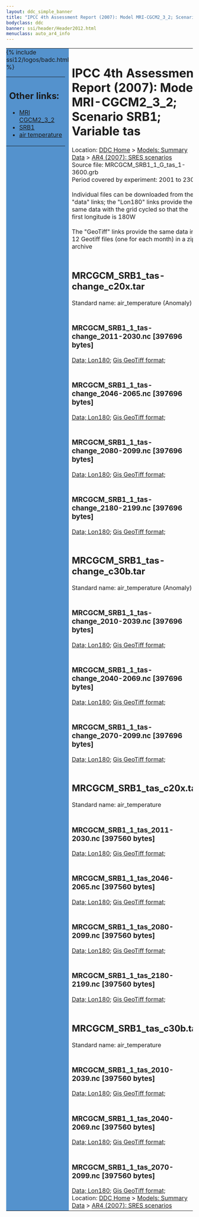 ```yaml
---
layout: ddc_simple_banner
title: "IPCC 4th Assessment Report (2007): Model MRI-CGCM2_3_2; Scenario SRB1; Variable tas"
bodyclass: ddc
banner: ssi/header/Header2012.html
menuclass: auto_ar4_info
---
```



<table width="100%" border="0" cellspacing="0" cellpadding="0" style="border-collapse: collapse;">
<tr style="margin:0;padding:0;border:0;">
<td style="margin:0;padding:0;border:0;height:1pt;width:150pt;background:#5492CD;" valign="top" >

<div id="lh-col2" class="auto_ar4_info">
<table class="menumain" bgcolor="#5492CD" cellspacing="0" width="100%" border="0">
<tr><td>
<h2> Other links:</h2>
<ul>
<li><a href="/auto/ar4/model-MRI-CGCM2_3_2.html">MRI<br/>CGCM2_3_2</a></li>
<li><a href="/auto/ar4/scenario-SRB1.html">SRB1</a></li>
<li><a href="/auto/ar4/var-air_temperature.html">air temperature</a></li>
</ul>
</td></tr>
{% include ssi12/logos/badc.html %}
</table>
</div>
</td>
<td><h1>IPCC 4th Assessment Report (2007): Model MRI-CGCM2_3_2; Scenario SRB1; Variable tas</h1>

<!-- Breadcrumb1 -->
<div id="breadcrumb1" align="left">
Location: <a href="/index.html">DDC Home</a> > <a href="/sim/gcm_clim/">Models: Summary Data</a>
> <a href="/sim/gcm_clim/SRES_AR4/index.html">AR4 (2007): SRES scenarios</a>
</div>
<!-- End of Breadcrumb1 -->Source file: MRCGCM_SRB1_1_G_tas_1-3600.grb
<br/>
Period covered by experiment: 2001 to 2300<br/>
<br/>Individual files can be downloaded from the "data" links; the "Lon180" links provide the same data
         with the grid cycled so that the first longitude is 180W<br/>
<br/>The "GeoTiff" links provide the same data in 12 Geotiff files (one for each month)
          in a zip archive<br/>
<br/><h2>MRCGCM_SRB1_tas-change_c20x.tar</h2>
Standard name: air_temperature (Anomaly)<br>
<br/><h3>MRCGCM_SRB1_1_tas-change_2011-2030.nc [397696 bytes]</h3>
<a href="/cgi-bin/downl/ar4_nc/tas/MRCGCM_SRB1_1_tas-change_2011-2030.nc">Data; </a><a href="/cgi-bin/downl/ar4_nc/tas/MRCGCM_SRB1_1_tas-change_2011-2030.cyto180.nc"> Lon180</a>; <a href="/cgi-bin/downl/ar4_tif/tas/MRCGCM_SRB1_1_tas-change_2011-2030.zip">Gis GeoTiff format; </a><br/>
<br/><h3>MRCGCM_SRB1_1_tas-change_2046-2065.nc [397696 bytes]</h3>
<a href="/cgi-bin/downl/ar4_nc/tas/MRCGCM_SRB1_1_tas-change_2046-2065.nc">Data; </a><a href="/cgi-bin/downl/ar4_nc/tas/MRCGCM_SRB1_1_tas-change_2046-2065.cyto180.nc"> Lon180</a>; <a href="/cgi-bin/downl/ar4_tif/tas/MRCGCM_SRB1_1_tas-change_2046-2065.zip">Gis GeoTiff format; </a><br/>
<br/><h3>MRCGCM_SRB1_1_tas-change_2080-2099.nc [397696 bytes]</h3>
<a href="/cgi-bin/downl/ar4_nc/tas/MRCGCM_SRB1_1_tas-change_2080-2099.nc">Data; </a><a href="/cgi-bin/downl/ar4_nc/tas/MRCGCM_SRB1_1_tas-change_2080-2099.cyto180.nc"> Lon180</a>; <a href="/cgi-bin/downl/ar4_tif/tas/MRCGCM_SRB1_1_tas-change_2080-2099.zip">Gis GeoTiff format; </a><br/>
<br/><h3>MRCGCM_SRB1_1_tas-change_2180-2199.nc [397696 bytes]</h3>
<a href="/cgi-bin/downl/ar4_nc/tas/MRCGCM_SRB1_1_tas-change_2180-2199.nc">Data; </a><a href="/cgi-bin/downl/ar4_nc/tas/MRCGCM_SRB1_1_tas-change_2180-2199.cyto180.nc"> Lon180</a>; <a href="/cgi-bin/downl/ar4_tif/tas/MRCGCM_SRB1_1_tas-change_2180-2199.zip">Gis GeoTiff format; </a><br/>
<br/><h2>MRCGCM_SRB1_tas-change_c30b.tar</h2>
Standard name: air_temperature (Anomaly)<br>
<br/><h3>MRCGCM_SRB1_1_tas-change_2010-2039.nc [397696 bytes]</h3>
<a href="/cgi-bin/downl/ar4_nc/tas/MRCGCM_SRB1_1_tas-change_2010-2039.nc">Data; </a><a href="/cgi-bin/downl/ar4_nc/tas/MRCGCM_SRB1_1_tas-change_2010-2039.cyto180.nc"> Lon180</a>; <a href="/cgi-bin/downl/ar4_tif/tas/MRCGCM_SRB1_1_tas-change_2010-2039.zip">Gis GeoTiff format; </a><br/>
<br/><h3>MRCGCM_SRB1_1_tas-change_2040-2069.nc [397696 bytes]</h3>
<a href="/cgi-bin/downl/ar4_nc/tas/MRCGCM_SRB1_1_tas-change_2040-2069.nc">Data; </a><a href="/cgi-bin/downl/ar4_nc/tas/MRCGCM_SRB1_1_tas-change_2040-2069.cyto180.nc"> Lon180</a>; <a href="/cgi-bin/downl/ar4_tif/tas/MRCGCM_SRB1_1_tas-change_2040-2069.zip">Gis GeoTiff format; </a><br/>
<br/><h3>MRCGCM_SRB1_1_tas-change_2070-2099.nc [397696 bytes]</h3>
<a href="/cgi-bin/downl/ar4_nc/tas/MRCGCM_SRB1_1_tas-change_2070-2099.nc">Data; </a><a href="/cgi-bin/downl/ar4_nc/tas/MRCGCM_SRB1_1_tas-change_2070-2099.cyto180.nc"> Lon180</a>; <a href="/cgi-bin/downl/ar4_tif/tas/MRCGCM_SRB1_1_tas-change_2070-2099.zip">Gis GeoTiff format; </a><br/>
<br/><h2>MRCGCM_SRB1_tas_c20x.tar</h2>
Standard name: air_temperature<br>
<br/><h3>MRCGCM_SRB1_1_tas_2011-2030.nc [397560 bytes]</h3>
<a href="/cgi-bin/downl/ar4_nc/tas/MRCGCM_SRB1_1_tas_2011-2030.nc">Data; </a><a href="/cgi-bin/downl/ar4_nc/tas/MRCGCM_SRB1_1_tas_2011-2030.cyto180.nc"> Lon180</a>; <a href="/cgi-bin/downl/ar4_tif/tas/MRCGCM_SRB1_1_tas_2011-2030.zip">Gis GeoTiff format; </a><br/>
<br/><h3>MRCGCM_SRB1_1_tas_2046-2065.nc [397560 bytes]</h3>
<a href="/cgi-bin/downl/ar4_nc/tas/MRCGCM_SRB1_1_tas_2046-2065.nc">Data; </a><a href="/cgi-bin/downl/ar4_nc/tas/MRCGCM_SRB1_1_tas_2046-2065.cyto180.nc"> Lon180</a>; <a href="/cgi-bin/downl/ar4_tif/tas/MRCGCM_SRB1_1_tas_2046-2065.zip">Gis GeoTiff format; </a><br/>
<br/><h3>MRCGCM_SRB1_1_tas_2080-2099.nc [397560 bytes]</h3>
<a href="/cgi-bin/downl/ar4_nc/tas/MRCGCM_SRB1_1_tas_2080-2099.nc">Data; </a><a href="/cgi-bin/downl/ar4_nc/tas/MRCGCM_SRB1_1_tas_2080-2099.cyto180.nc"> Lon180</a>; <a href="/cgi-bin/downl/ar4_tif/tas/MRCGCM_SRB1_1_tas_2080-2099.zip">Gis GeoTiff format; </a><br/>
<br/><h3>MRCGCM_SRB1_1_tas_2180-2199.nc [397560 bytes]</h3>
<a href="/cgi-bin/downl/ar4_nc/tas/MRCGCM_SRB1_1_tas_2180-2199.nc">Data; </a><a href="/cgi-bin/downl/ar4_nc/tas/MRCGCM_SRB1_1_tas_2180-2199.cyto180.nc"> Lon180</a>; <a href="/cgi-bin/downl/ar4_tif/tas/MRCGCM_SRB1_1_tas_2180-2199.zip">Gis GeoTiff format; </a><br/>
<br/><h2>MRCGCM_SRB1_tas_c30b.tar</h2>
Standard name: air_temperature<br>
<br/><h3>MRCGCM_SRB1_1_tas_2010-2039.nc [397560 bytes]</h3>
<a href="/cgi-bin/downl/ar4_nc/tas/MRCGCM_SRB1_1_tas_2010-2039.nc">Data; </a><a href="/cgi-bin/downl/ar4_nc/tas/MRCGCM_SRB1_1_tas_2010-2039.cyto180.nc"> Lon180</a>; <a href="/cgi-bin/downl/ar4_tif/tas/MRCGCM_SRB1_1_tas_2010-2039.zip">Gis GeoTiff format; </a><br/>
<br/><h3>MRCGCM_SRB1_1_tas_2040-2069.nc [397560 bytes]</h3>
<a href="/cgi-bin/downl/ar4_nc/tas/MRCGCM_SRB1_1_tas_2040-2069.nc">Data; </a><a href="/cgi-bin/downl/ar4_nc/tas/MRCGCM_SRB1_1_tas_2040-2069.cyto180.nc"> Lon180</a>; <a href="/cgi-bin/downl/ar4_tif/tas/MRCGCM_SRB1_1_tas_2040-2069.zip">Gis GeoTiff format; </a><br/>
<br/><h3>MRCGCM_SRB1_1_tas_2070-2099.nc [397560 bytes]</h3>
<a href="/cgi-bin/downl/ar4_nc/tas/MRCGCM_SRB1_1_tas_2070-2099.nc">Data; </a><a href="/cgi-bin/downl/ar4_nc/tas/MRCGCM_SRB1_1_tas_2070-2099.cyto180.nc"> Lon180</a>; <a href="/cgi-bin/downl/ar4_tif/tas/MRCGCM_SRB1_1_tas_2070-2099.zip">Gis GeoTiff format; </a><br/>
<!-- Breadcrumb2 -->
<div id="breadcrumb2" align="left">
Location: <a href="/index.html">DDC Home</a> > <a href="/sim/gcm_clim/">Models: Summary Data</a>
> <a href="/sim/gcm_clim/SRES_AR4/index.html">AR4 (2007): SRES scenarios</a>
</div>
<!-- End of Breadcrumb2 --></td></tr></table>

